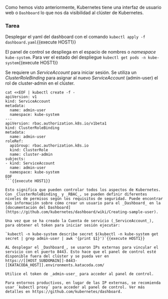 Como hemos visto anteriormente, Kubernetes tiene una interfaz de usuario web o `Dashboard` lo que nos da visibilidad al clúster de Kubernetes.

### Tarea

Desplegar el yaml del dashboard con el comando `kubectl apply -f dashboard.yaml`{{execute HOST1}}

El panel de control se despliega en el espacio de nombres o _namespace_ `kube-system`. Para ver el estado del despliegue `kubectl get pods -n kube-system`{{execute HOST1}}

Se requiere un _ServiceAccount_ para iniciar sesión. Se utiliza un _ClusterRoleBinding_ para asignar al nuevo _ServiceAccount_ (admin-user) el rol de cluster-admin en el clúster.

```
cat <<EOF | kubectl create -f - 
apiVersion: v1
kind: ServiceAccount
metadata:
  name: admin-user
  namespace: kube-system
---
apiVersion: rbac.authorization.k8s.io/v1beta1
kind: ClusterRoleBinding
metadata:
  name: admin-user
roleRef:
  apiGroup: rbac.authorization.k8s.io
  kind: ClusterRole
  name: cluster-admin
subjects:
- kind: ServiceAccount
  name: admin-user
  namespace: kube-system
EOF
```{{execute HOST1}}

Esto significa que pueden controlar todos los aspectos de Kubernetes. Con _ClusterRoleBinding_ y _RBAC_, se pueden definir diferentes niveles de permisos según los requisitos de seguridad. Puede encontrar más información sobre cómo crear un usuario para el _Dashboard_ en la [documentación del Dashboard](https://github.com/kubernetes/dashboard/wiki/Creating-sample-user).

Una vez que se ha creado la Cuenta de servicio (_ServiceAccount_), para obtener el token para iniciar sesión ejecutar:

`kubectl -n kube-system describe secret $(kubectl -n kube-system get secret | grep admin-user | awk '{print $1}')`{{execute HOST1}}

AL desplegar el _Dashboard_, se usaron IPs externas para vincular el servicio con el puerto 8443. Esto hace que el panel de control esté disponible fuera del clúster y se pueda ver en https://[[HOST_SUBDOMAIN]]-8443-[[KATACODA_HOST]].environments.katacoda.com/

Utilice el token de _admin-user_ para acceder al panel de control.

Para entornos productivos, en lugar de las IP externas, se recomienda usar `kubectl proxy` para acceder al panel de control. Ver más detalles en https://github.com/kubernetes/dashboard.